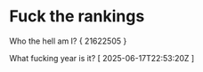 # Fuck the rankings

Who the hell am I?
{ 21622505 }

What fucking year is it?
[ 2025-06-17T22:53:20Z ]
